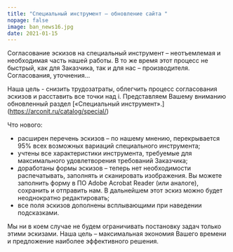 ```yaml
---
title: "Специальный инструмент – обновление сайта "
nopage: false
image: ban_news16.jpg
date: 2021-01-15
---
```

Согласование эскизов на специальный инструмент – неотъемлемая и необходимая часть нашей работы. В то же время этот процесс не быстрый, как для Заказчика, так и для нас – производителя. Согласования, уточнения…

Наша цель - снизить трудозатраты, облегчить процесс согласования эскизов и расставить все точки над i. Представляем Вашему вниманию обновленный раздел [«Специальный инструмент».] (https://arconit.ru/catalog/special/)

Что нового:

* расширен перечень эскизов – по нашему мнению, перекрывается 95% всех возможных вариаций специального инструмента;
* учтены все характеристики инструмента, требуемые для максимального удовлетворения требований Заказчика;
* доработаны формы эскизов – теперь нет необходимости распечатывать, заполнять и сканировать изображения. Вы можете заполнить форму в ПО Adobe Acrobat Reader (или аналоге), сохранить и отправить нам. В дальнейшем этот эскиз можно будет неоднократно редактировать;
* все поля эскизов дополнены всплывающими при наведении подсказками.

Мы ни в коем случае не будем ограничивать постановку задач только этими эскизами. Наша цель – максимальная экономия Вашего времени и предложение наиболее эффективного решения.